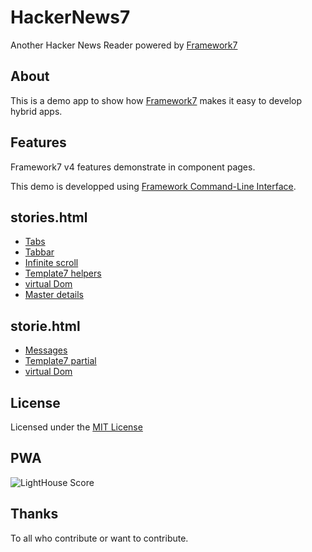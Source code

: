 HackerNews7
===========

Another Hacker News Reader powered by [Framework7](https://github.com/nolimits4web/Framework7)

About
-----
This is a demo app to show how [Framework7](https://github.com/nolimits4web/Framework7) makes it easy to develop hybrid apps.

Features
--------

Framework7 v4 features demonstrate in component pages.

This demo is developped using [Framework Command-Line Interface](http://framework7.io/cli/).

## stories.html

- [Tabs](http://framework7.io/docs/tabs.html)
- [Tabbar](http://framework7.io/docs/toolbar-tabbar.html)
- [Infinite scroll](http://framework7.io/docs/infinite-scroll.html)
- [Template7 helpers](http://idangero.us/template7)
- [virtual Dom](http://framework7.io/docs/router-component.html#virtual-dom)
- [Master details](http://framework7.io/docs/view.html#master-detail)

## storie.html

- [Messages](http://framework7.io/docs/messages.html)
- [Template7 partial](http://idangero.us/template7)
- [virtual Dom](http://framework7.io/docs/router-component.html#virtual-dom)

License
-------

Licensed under the [MIT License](https://guillaumebiton.github.com/HackerNews7/LICENSE)

PWA
---

![LightHouse Score](https://guillaumebiton.github.com/HackerNews7lighthouse-score.png)

Thanks
------

To all who contribute or want to contribute.